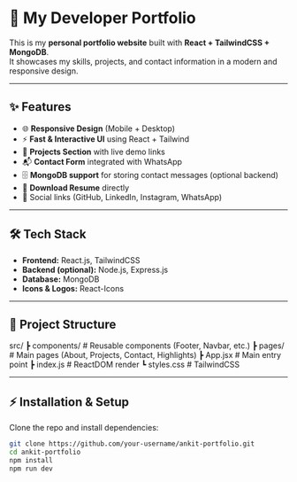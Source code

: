 # 🚀 My Developer Portfolio

This is my **personal portfolio website** built with **React + TailwindCSS + MongoDB**.  
It showcases my skills, projects, and contact information in a modern and responsive design.

---

## ✨ Features

- 🌐 **Responsive Design** (Mobile + Desktop)
- ⚡ **Fast & Interactive UI** using React + Tailwind
- 📂 **Projects Section** with live demo links
- 📬 **Contact Form** integrated with WhatsApp
- 🗄️ **MongoDB support** for storing contact messages (optional backend)
- 📑 **Download Resume** directly
- 🔗 Social links (GitHub, LinkedIn, Instagram, WhatsApp)

---

## 🛠️ Tech Stack

- **Frontend:** React.js, TailwindCSS  
- **Backend (optional):** Node.js, Express.js  
- **Database:** MongoDB  
- **Icons & Logos:** React-Icons  

---

## 📂 Project Structure

  src/
┣ components/ # Reusable components (Footer, Navbar, etc.)
┣ pages/ # Main pages (About, Projects, Contact, Highlights)
┣ App.jsx # Main entry point
┣ index.js # ReactDOM render
┗ styles.css # TailwindCSS

---

## ⚡ Installation & Setup

Clone the repo and install dependencies:

```bash
git clone https://github.com/your-username/ankit-portfolio.git
cd ankit-portfolio
npm install
npm run dev
